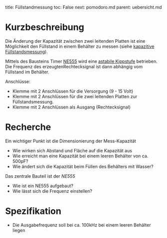title: Füllstandmessung
toc: False
next: pomodoro.md
parent: uebersicht.md

# Kurzbeschreibung
Die Änderung der Kapazität zwischen zwei leitenden Platten ist eine Möglichkeit den Füllstand in einem Behälter
zu messen (siehe [kapazitive Füllstandsmessung](https://de.wikipedia.org/wiki/Kapazitive_F%C3%BCllstandmessung)).

Mittels des Bausteins Timer [NE555](https://de.wikipedia.org/wiki/NE555) wird eine [astabile Kippstufe](https://de.wikipedia.org/wiki/NE555#Astabile_Kippstufe)
betrieben. Die Frequenz des erzeugtenRechtecksignal ist dann abhängig vom Füllstand im Behälter.

Anschlüsse:
* Klemme mit 2 Anschlüssen für die Versorgung (9 - 15 Volt)
* Klemme mit 2 Anschlüssen für die zwei leitenden Platten zur Füllstandsmessung.
* Klemme mit 2 Anschlüssen als Ausgang (Rechtecksignal)

# Recherche
Ein wichtiger Punkt ist die Dimensionierung der Mess-Kapazität
* Wie wirken sich Abstand und Fläche auf die Kapazität aus
* Wie erreicht man eine Kapazität bei einem leeren Behälter von ca. 500pF?
* Wie ändert sich die Kapazität beim Füllen des Behälters mit Wasser?

Das zentrale Bauteil ist der *NE555*
* Wie ist ein NE555 aufgebaut?
* Wie lässt sich die Frequenz einstellen?

# Spezifikation
* Die Ausgabefrequenz soll bei ca. 100kHz bei einem leeren Behälter liegen
